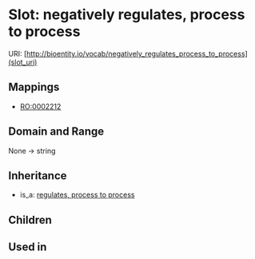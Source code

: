 # Slot: negatively regulates, process to process




URI: [http://bioentity.io/vocab/negatively_regulates_process_to_process](slot_uri)
## Mappings

 * [RO:0002212](http://purl.obolibrary.org/obo/RO_0002212)
## Domain and Range

None -> string
## Inheritance

 *  is_a: [regulates, process to process](regulates_process_to_process.md)
## Children

## Used in

